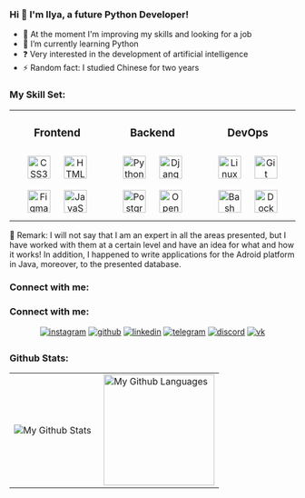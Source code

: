 
### <div> Hi 👋 I'm Ilya, a future Python Developer!</div>  

- 🔎 At the moment I'm improving my skills and looking for a job <br>
- 🎯 I’m currently learning Python <br>
- ❓ Very interested in the development of artificial intelligence <br>
- ⚡ Random fact: I studied Chinese for two years <br>


### My Skill Set:  

<table align="center"><tr><td valign="top" width="33%">
  
### <div align="center">Frontend</div> 
<div align="center">  
<a href="https://www.w3schools.com/css/" target="_blank"><img style="margin: 10px" src="https://profilinator.rishav.dev/skills-assets/css3-original-wordmark.svg" alt="CSS3" height="40" /></a>  
<a href="https://en.wikipedia.org/wiki/HTML5" target="_blank"><img style="margin: 10px" src="https://profilinator.rishav.dev/skills-assets/html5-original-wordmark.svg" alt="HTML5" height="40" /></a>  
<a href="https://www.figma.com/" target="_blank"><img style="margin: 10px" src="https://profilinator.rishav.dev/skills-assets/figma-icon.svg" alt="Figma" height="40" /></a>   
<a href="https://www.javascript.com/" target="_blank"><img style="margin: 10px" src="https://profilinator.rishav.dev/skills-assets/javascript-original.svg" alt="JavaScript" height="40" /></a>
</div>

</td><td valign="top" width="33%">

### <div align="center">Backend</div>  
<div align="center">  
<a href="https://www.python.org/" target="_blank"><img style="margin: 10px" src="https://profilinator.rishav.dev/skills-assets/python-original.svg" alt="Python" height="40" /></a>    
<a href="https://www.djangoproject.com/" target="_blank"><img style="margin: 10px" src="https://profilinator.rishav.dev/skills-assets/django-original.svg" alt="Django" height="40" /></a>  
<a href="https://www.postgresql.org/" target="_blank"><img style="margin: 10px" src="https://profilinator.rishav.dev/skills-assets/postgresql-original-wordmark.svg" alt="PostgreSQL" height="40" /></a></a>
<a href="https://opencv.org/" target="_blank"><img style="margin: 10px" src="https://profilinator.rishav.dev/skills-assets/opencv-icon.svg" alt="OpenCV" height="40" /></a>  
</div>

</td><td valign="top" width="33%">

### <div align="center">DevOps</div>  
<div align="center">  
<a href="https://www.linux.org/" target="_blank"><img style="margin: 10px" src="https://profilinator.rishav.dev/skills-assets/linux-original.svg" alt="Linux" height="40" /></a>  
<a href="https://github.com/" target="_blank"><img style="margin: 10px" src="https://profilinator.rishav.dev/skills-assets/git-scm-icon.svg" alt="Git" height="40" /></a>  
<a href="https://www.gnu.org/software/bash/" target="_blank"><img style="margin: 10px" src="https://profilinator.rishav.dev/skills-assets/gnu_bash-icon.svg" alt="Bash" height="40" /></a>  
<a href="https://www.docker.com/" target="_blank"><img style="margin: 10px" src="https://profilinator.rishav.dev/skills-assets/docker-original-wordmark.svg" alt="Docker" height="40" /></a>  
</div>
  
</td></tr></table> 

🎈 Remark: I will not say that I am an expert in all the areas presented, but I have worked with them at a certain level and have an idea for what and how it works! In addition, I happened to write applications for the Adroid platform in Java, moreover, to the presented database.


### Connect with me: 
### Connect with me:
<div align="center">
  <a href="https://www.instagram.com/_just_miracle_" target="_blank"><img src=https://img.shields.io/badge/instagram-%23000000.svg?&style=for-the-badge&logo=instagram&logoColor=white alt=instagram style="margin-bottom: 5px;" /></a>
  <a href="https://github.com/itisfrusty" target="_blank"><img src=https://img.shields.io/badge/github-%2324292e.svg?&style=for-the-badge&logo=github&logoColor=white alt=github style="margin-bottom: 5px;" /></a>
  <a href="https://www.linkedin.com/in/ilya-chernookiy-b5b42b258/" target="_blank"><img src=https://img.shields.io/badge/linkedin-%231E77B5.svg?&style=for-the-badge&logo=linkedin&logoColor=white alt=linkedin style="margin-bottom: 5px;" /></a> 
  <a href="https://t.me/ko_odium" target="_blank"><img src=https://img.shields.io/badge/telegram-%23000000.svg?&style=for-the-badge&logo=telegram&logoColor=white alt=telegram style="margin-bottom: 5px;" /></a>
  <a href="https://discord.gg/nPfEzQqFGC" target="_blank"><img src=https://img.shields.io/badge/discrord-purple.svg?&style=for-the-badge&logo=discord&logoColor=white alt=discord style="margin-bottom: 5px;" /></a>
  <a href="https://vk.com/pupsoid341" target="_blank"><img src=https://img.shields.io/badge/vk-%231E77B5.svg?&style=for-the-badge&logo=vk&logoColor=white alt=vk style="margin-bottom: 5px;" /></a>
</div>


### Github Stats:  
<table align="center">
  <tr>
    <td>
      <img align="left" src="http://github-readme-streak-stats.herokuapp.com?user=itisfrusty&theme=dark&background=000000" alt="My Github Stats" />
    </td>
    <td>
      <img height="195px" align="right" alt="My Github Languages" src="https://github-readme-stats-sigma-five.vercel.app/api/top-langs/?username=itisfrusty&layout=compact&theme=vision-friendly-dark" />
    </td>
  </tr>
</table>
